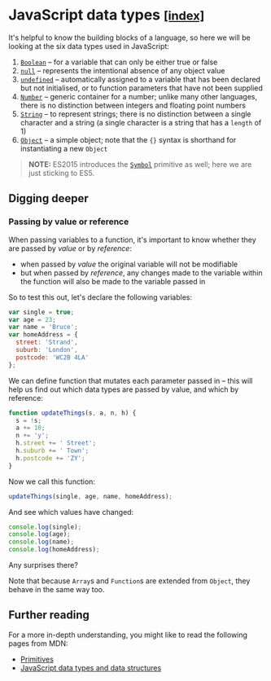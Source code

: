 # JavaScript data types <small>[[index]](README.md)</small>

It's helpful to know the building blocks of a language, so here we will be looking at the six data types used in JavaScript:

1. [`Boolean`](https://developer.mozilla.org/en-US/docs/Web/JavaScript/Reference/Global_Objects/Boolean) &ndash; for a variable that can only be either true or false
1. [`null`](https://developer.mozilla.org/en-US/docs/Web/JavaScript/Reference/Global_Objects/null) &ndash; represents the intentional absence of any object value
1. [`undefined`](https://developer.mozilla.org/en-US/docs/Web/JavaScript/Reference/Global_Objects/undefined) &ndash; automatically assigned to a variable that has been declared but not initialised, or to function parameters that have not been supplied
1. [`Number`](https://developer.mozilla.org/en-US/docs/Web/JavaScript/Reference/Global_Objects/Number) &ndash; generic container for a number; unlike many other languages, there is no distinction between integers and floating point numbers
1. [`String`](https://developer.mozilla.org/en-US/docs/Web/JavaScript/Reference/Global_Objects/String) &ndash; to represent strings; there is no distinction between a single character and a string (a single character is a string that has a `length` of 1)
1. [`Object`](https://developer.mozilla.org/en-US/docs/Web/JavaScript/Reference/Global_Objects/Object) &ndash; a simple object; note that the `{}` syntax is shorthand for instantiating a new `Object`

> **NOTE:** ES2015 introduces the [`Symbol`](https://developer.mozilla.org/en-US/docs/Web/JavaScript/Reference/Global_Objects/Symbol) primitive as well; here we are just sticking to ES5.


## Digging deeper

### Passing by value or reference

When passing variables to a function, it's important to know whether they are passed by _value_ or by _reference_:

- when passed by _value_ the original variable will not be modifiable
- but when passed by _reference_, any changes made to the variable within the function will also be made to the variable passed in

So to test this out, let's declare the following variables:

``` js
var single = true;
var age = 23;
var name = 'Bruce';
var homeAddress = {
  street: 'Strand',
  suburb: 'London',
  postcode: 'WC2B 4LA'
};
```

We can define function that mutates each parameter passed in &ndash; this will help us find out which data types are passed by value, and which by reference:

``` js
function updateThings(s, a, n, h) {
  s = !s;
  a += 10;
  n += 'y';
  h.street += ' Street';
  h.suburb += ' Town';
  h.postcode += 'ZY';
}
```

Now we call this function:

``` js
updateThings(single, age, name, homeAddress);
```

And see which values have changed:

``` js
console.log(single);
console.log(age);
console.log(name);
console.log(homeAddress);
```

Any surprises there?

Note that because `Array`s and `Function`s are extended from `Object`, they behave in the same way too.


## Further reading

For a more in-depth understanding, you might like to read the following pages from MDN:

- [Primitives](https://developer.mozilla.org/en-US/docs/Glossary/Primitive)
- [JavaScript data types and data structures](https://developer.mozilla.org/en-US/docs/Web/JavaScript/Data_structures)
